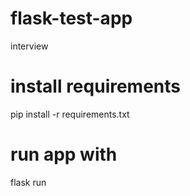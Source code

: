 # flask-test-app
interview

# install requirements
pip install -r requirements.txt

# run app with
flask run

